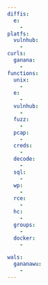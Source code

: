 ```yaml
---
diffis:
  e:
    -
platfs:
  vulnhub:
    -
curls:
  ganana:
    -
functions:
  unix:
    -
  e:
    -
  vulnhub:
    -
  fuzz:
    -
  pcap:
    -
  creds:
    -
  decode:
    -
  sql:
    -
  wp:
    -
  rce:
    -
  hc:
    -
  groups:
    -
  docker:
    -

wals:
  gananawu:
    -
---
```

